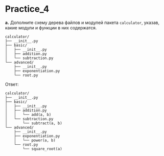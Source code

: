 # Practice_4

**а.** Дополните схему дерева файлов и модулей пакета `calculator`, указав, какие модули и функции в них содержатся.

    calculator/
    ├── __init__.py
    ├── basic/
    │   ├── __init__.py
    │   ├── addition.py
    │   └── subtraction.py
    └── advanced/
        ├── __init__.py
        ├── exponentiation.py
        └── root.py


  Ответ: 

    calculator/
    ├── __init__.py
    ├── basic/
    │   ├── __init__.py
    │   ├── addition.py
    │   │   └── add(a, b)
    │   └── subtraction.py
    │       └── subtract(a, b)
    └── advanced/
        ├── __init__.py
        ├── exponentiation.py
        │   └── power(a, b)
        └── root.py
            └── square_root(a)
